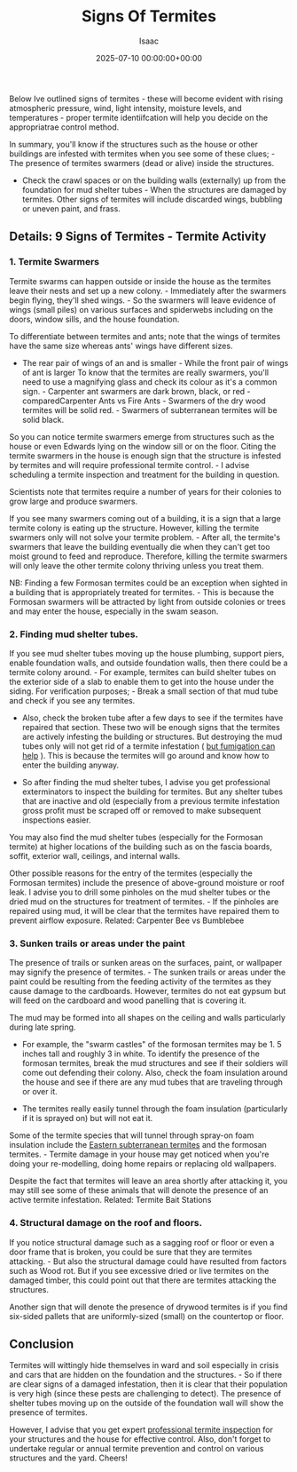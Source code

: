 ﻿---
title: Signs Of Termites
description: Below Ive outlined signs of termites - these will become evident with rising atmospheric pressure, wind, light intensity, moisture levels, and temperatures -...
slug: /signs-of-termites/
date: 2025-07-10 00:00:00+00:00
lastmod: 2025-07-10 00:00:00+03:00
author: Isaac
categories:
- Guide
- Termites
tags:
- guide
- sign
- termite
layout: post
---

Below Ive outlined signs of termites - these will become evident with rising atmospheric pressure, wind, light intensity, moisture levels, and temperatures - proper termite identiifcation will help you decide on the appropriatrae control method.

In summary, you'll know if the structures such as the house or other buildings are infested with termites when you see some of these clues; - The presence of termites swarmers (dead or alive) inside the structures.

- Check the crawl spaces or on the building walls (externally) up from the foundation for mud shelter tubes - When the structures are damaged by termites. Other signs of termites will include discarded wings, bubbling or uneven paint, and frass.

##  Details: 9 Signs of Termites - Termite Activity

###  1. Termite Swarmers

Termite swarms can happen outside or inside the house as the termites leave their nests and set up a new colony. - Immediately after the swarmers begin flying, they'll shed wings. - So the swarmers will leave evidence of wings (small piles) on various surfaces and spiderwebs including on the doors, window sills, and the house foundation.

To differentiate between termites and ants; note that the wings of termites have the same size whereas ants' wings have different sizes.

- The rear pair of wings of an and is smaller - While the front pair of wings of ant is larger To know that the termites are really swarmers, you'll need to use a magnifying glass and check its colour as it's a common sign. - Carpenter ant swarmers are dark brown, black, or red - comparedCarpenter Ants vs Fire Ants - Swarmers of the dry wood termites will be solid red. - Swarmers of subterranean termites will be solid black.

So you can notice termite swarmers emerge from structures such as the house or even Edwards lying on the window sill or on the floor. Citing the termite swarmers in the house is enough sign that the structure is infested by termites and will require professional termite control. - I advise scheduling a termite inspection and treatment for the building in question.

Scientists note that termites require a number of years for their colonies to grow large and produce swarmers.

If you see many swarmers coming out of a building, it is a sign that a large termite colony is eating up the structure. However, killing the termite swarmers only will not solve your termite problem. - After all, the termite's swarmers that leave the building eventually die when they can't get too moist ground to feed and reproduce. Therefore, killing the termite swarmers will only leave the other termite colony thriving unless you treat them.

NB: Finding a few Formosan termites could be an exception when sighted in a building that is appropriately treated for termites. - This is because the Formosan swarmers will be attracted by light from outside colonies or trees and may enter the house, especially in the swam season.

###  2. Finding mud shelter tubes.

If you see mud shelter tubes moving up the house plumbing, support piers, enable foundation walls, and outside foundation walls, then there could be a termite colony around. - For example, termites can build shelter tubes on the exterior side of a slab to enable them to get into the house under the siding. For verification purposes; - Break a small section of that mud tube and check if you see any termites.

- Also, check the broken tube after a few days to see if the termites have repaired that section. These two will be enough signs that the termites are actively infesting the building or structures. But destroying the mud tubes only will not get rid of a termite infestation ( [but fumigation can help](https://pestpolicy.com/termite-fumigation/) ). This is because the termites will go around and know how to enter the building anyway.

- So after finding the mud shelter tubes, I advise you get professional exterminators to inspect the building for termites. But any shelter tubes that are inactive and old (especially from a previous termite infestation gross profit must be scraped off or removed to make subsequent inspections easier.

You may also find the mud shelter tubes (especially for the Formosan termite) at higher locations of the building such as on the fascia boards, soffit, exterior wall, ceilings, and internal walls.

Other possible reasons for the entry of the termites (especially the Formosan termites) include the presence of above-ground moisture or roof leak. I advise you to drill some pinholes on the mud shelter tubes or the dried mud on the structures for treatment of termites. - If the pinholes are repaired using mud, it will be clear that the termites have repaired them to prevent airflow exposure. Related: Carpenter Bee vs Bumblebee

###  3. Sunken trails or areas under the paint

The presence of trails or sunken areas on the surfaces, paint, or wallpaper may signify the presence of termites. - The sunken trails or areas under the paint could be resulting from the feeding activity of the termites as they cause damage to the cardboards. However, termites do not eat gypsum but will feed on the cardboard and wood panelling that is covering it.

The mud may be formed into all shapes on the ceiling and walls particularly during late spring.

- For example, the "swarm castles" of the formosan termites may be 1. 5 inches tall and roughly 3 in white. To identify the presence of the formosan termites, break the mud structures and see if their soldiers will come out defending their colony. Also, check the foam insulation around the house and see if there are any mud tubes that are traveling through or over it.

- The termites really easily tunnel through the foam insulation (particularly if it is sprayed on) but will not eat it.

Some of the termite species that will tunnel through spray-on foam insulation include the [Eastern subterranean termites](https://pestpolicy.com/subterranean-termites-treatment/) and the formosan termites. - Termite damage in your house may get noticed when you're doing your re-modelling, doing home repairs or replacing old wallpapers.

Despite the fact that termites will leave an area shortly after attacking it, you may still see some of these animals that will denote the presence of an active termite infestation. Related: Termite Bait Stations

###  4. Structural damage on the roof and floors.

If you notice structural damage such as a sagging roof or floor or even a door frame that is broken, you could be sure that they are termites attacking. - But also the structural damage could have resulted from factors such as Wood rot. But if you see excessive dried or live termites on the damaged timber, this could point out that there are termites attacking the structures.

Another sign that will denote the presence of drywood termites is if you find six-sided pallets that are uniformly-sized (small) on the countertop or floor.

##  Conclusion

Termites will wittingly hide themselves in ward and soil especially in crisis and cars that are hidden on the foundation and the structures. - So if there are clear signs of a damaged infestation, then it is clear that their population is very high (since these pests are challenging to detect). The presence of shelter tubes moving up on the outside of the foundation wall will show the presence of termites.

However, I advise that you get expert [professional termite inspection](https://pestpolicy.com/termite-inspection-cost/) for your structures and the house for effective control. Also, don't forget to undertake regular or annual termite prevention and control on various structures and the yard. Cheers!

